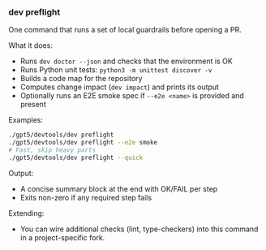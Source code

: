 ### dev preflight

One command that runs a set of local guardrails before opening a PR.

What it does:
- Runs `dev doctor --json` and checks that the environment is OK
- Runs Python unit tests: `python3 -m unittest discover -v`
- Builds a code map for the repository
- Computes change impact (`dev impact`) and prints its output
- Optionally runs an E2E smoke spec if `--e2e <name>` is provided and present

Examples:
```bash
./gpt5/devtools/dev preflight
./gpt5/devtools/dev preflight --e2e smoke
# Fast, skip heavy parts
./gpt5/devtools/dev preflight --quick
```

Output:
- A concise summary block at the end with OK/FAIL per step
- Exits non-zero if any required step fails

Extending:
- You can wire additional checks (lint, type-checkers) into this command in a project-specific fork.
